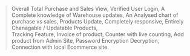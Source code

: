 >Overall Total Purchase and Sales View,
>Verified User Login,
>A Complete knowledge of Warehouse updates,
>An Analysed chart of purchase vs sales,
>Products Update,
>Completely responsive,
>Entirely Chanagable / Updatable Products,  
>Tracking Feature,
>Invoice of product,
>Counter with live counting,
>Add product from Admin Site,
>Password Encryption Decryption,
>Connection with local Ecommerce site.
